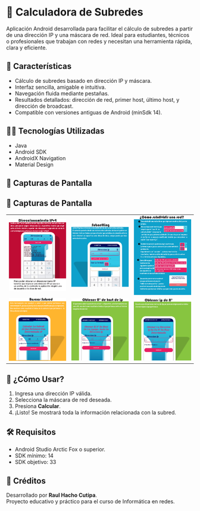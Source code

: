 # 📡 Calculadora de Subredes

Aplicación Android desarrollada para facilitar el cálculo de subredes a partir de una dirección IP y una máscara de red. Ideal para estudiantes, técnicos o profesionales que trabajan con redes y necesitan una herramienta rápida, clara y eficiente.

## 📱 Características

- Cálculo de subredes basado en dirección IP y máscara.
- Interfaz sencilla, amigable e intuitiva.
- Navegación fluida mediante pestañas.
- Resultados detallados: dirección de red, primer host, último host, y dirección de broadcast.
- Compatible con versiones antiguas de Android (minSdk 14).

## 🧑‍💻 Tecnologías Utilizadas

- Java
- Android SDK
- AndroidX Navigation
- Material Design

## 🚀 Capturas de Pantalla

## 🚀 Capturas de Pantalla

|  |  |  |
|--|--|--|
| ![](captura/guia%20usuario_1.png) | ![](captura/guia%20de%20usuario_2.png) | ![](captura/guia_usuario_3.png) |
| ![](captura/guia_usuario_4.png) | ![](captura/guia_usuario5.png) | ![](captura/guia_usuario_6.png) |

## 📄 ¿Cómo Usar?

1. Ingresa una dirección IP válida.
2. Selecciona la máscara de red deseada.
3. Presiona **Calcular**.
4. ¡Listo! Se mostrará toda la información relacionada con la subred.

## 🛠 Requisitos

- Android Studio Arctic Fox o superior.
- SDK mínimo: 14  
- SDK objetivo: 33

## 🧠 Créditos

Desarrollado por **Raul Hacho Cutipa**.  
Proyecto educativo y práctico para el curso de Informática en redes.
